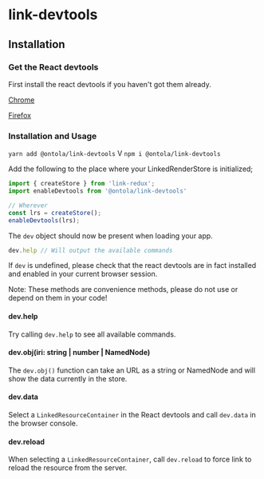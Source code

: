 # link-devtools

## Installation
### Get the React devtools
First install the react devtools if you haven't got them already.

[Chrome](https://chrome.google.com/webstore/detail/react-developer-tools/fmkadmapgofadopljbjfkapdkoienihi?hl=en-US)

[Firefox](https://addons.mozilla.org/en-US/firefox/addon/react-devtools/)

### Installation and Usage

`yarn add @ontola/link-devtools` V `npm i @ontola/link-devtools`

Add the following to the place where your LinkedRenderStore is initialized;

```javascript
import { createStore } from 'link-redux';
import enableDevtools from '@ontola/link-devtools'

// Wherever
const lrs = createStore();
enableDevtools(lrs);
```

The `dev` object should now be present when loading your app.

```javascript
dev.help // Will output the available commands
```

If `dev` is undefined, please check that the react devtools are in fact installed and enabled in
your current browser session.

Note: These methods are convenience methods, please do not use or depend on them in your code!

#### dev.help
Try calling `dev.help` to see all available commands.

#### dev.obj(iri: string | number | NamedNode)
The `dev.obj()` function can take an URL as a string or NamedNode and will show the data currently in the store.

#### dev.data
Select a `LinkedResourceContainer` in the React devtools and call `dev.data` in the browser console.

#### dev.reload
When selecting a `LinkedResourceContainer`, call `dev.reload` to force link to reload the resource from the server.
